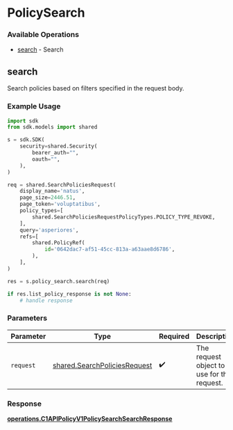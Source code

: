 # PolicySearch

### Available Operations

* [search](#search) - Search

## search

Search policies based on filters specified in the request body.

### Example Usage

```python
import sdk
from sdk.models import shared

s = sdk.SDK(
    security=shared.Security(
        bearer_auth="",
        oauth="",
    ),
)

req = shared.SearchPoliciesRequest(
    display_name='natus',
    page_size=2446.51,
    page_token='voluptatibus',
    policy_types=[
        shared.SearchPoliciesRequestPolicyTypes.POLICY_TYPE_REVOKE,
    ],
    query='asperiores',
    refs=[
        shared.PolicyRef(
            id='0642dac7-af51-45cc-813a-a63aae8d6786',
        ),
    ],
)

res = s.policy_search.search(req)

if res.list_policy_response is not None:
    # handle response
```

### Parameters

| Parameter                                                                    | Type                                                                         | Required                                                                     | Description                                                                  |
| ---------------------------------------------------------------------------- | ---------------------------------------------------------------------------- | ---------------------------------------------------------------------------- | ---------------------------------------------------------------------------- |
| `request`                                                                    | [shared.SearchPoliciesRequest](../../models/shared/searchpoliciesrequest.md) | :heavy_check_mark:                                                           | The request object to use for the request.                                   |


### Response

**[operations.C1APIPolicyV1PolicySearchSearchResponse](../../models/operations/c1apipolicyv1policysearchsearchresponse.md)**

